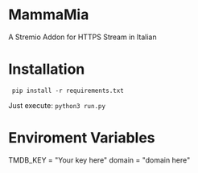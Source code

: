 # MammaMia
A Stremio Addon for HTTPS Stream in Italian

# Installation
`` 
pip install -r requirements.txt
``


Just execute: 
``
python3 run.py
``
# Enviroment Variables
TMDB_KEY = "Your key here"
domain = "domain here"
